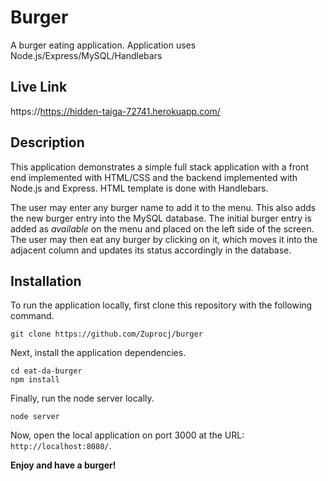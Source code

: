 # Burger
A burger eating application.  Application uses Node.js/Express/MySQL/Handlebars

## Live Link

https://https://hidden-taiga-72741.herokuapp.com/

## Description

This application demonstrates a simple full stack application with a front end implemented with HTML/CSS and the backend implemented with Node.js and Express. HTML template is done with Handlebars.

The user may enter any burger name to add it to the menu. This also adds the new burger entry into the MySQL database. The initial burger entry is added as *available* on the menu and placed on the left side of the screen. The user may then eat any burger by clicking on it, which moves it into the adjacent column and updates its status accordingly in the database.

## Installation

To run the application locally, first clone this repository with the following command.

	git clone https://github.com/Zuprocj/burger
	
Next, install the application dependencies.

	cd eat-da-burger
	npm install
	
Finally, run the node server locally.

	node server
	
Now, open the local application on port 3000 at the URL: `http://localhost:8080/`.

**Enjoy and have a burger!**